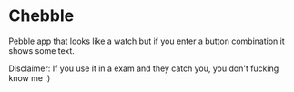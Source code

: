 Chebble
==========

Pebble app that looks like a watch but if you enter a button combination it shows some text.

Disclaimer: If you use it in a exam and they catch you, you don't fucking know me :)
